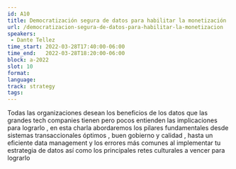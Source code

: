 ```yaml
---
id: A10
title: Democratización segura de datos para habilitar la monetización
url: /democratizacion-segura-de-datos-para-habilitar-la-monetizacion
speakers:
 - Dante Tellez
time_start: 2022-03-28T17:40:00-06:00
time_end:   2022-03-28T18:20:00-06:00
block: a-2022
slot: 10
format: 
language: 
track: strategy
tags:
---
```


Todas las organizaciones desean los beneficios de los datos que las grandes tech companies tienen pero pocos entienden las implicaciones para lograrlo , en esta charla abordaremos los pilares fundamentales desde sistemas transaccionales óptimos , buen gobierno y calidad , hasta un eficiente data management y los errores más comunes al implementar tu estrategia de datos así como los principales retes culturales a vencer para lograrlo
